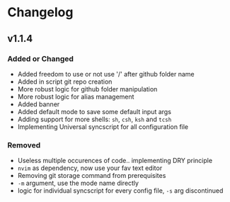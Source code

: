 # Changelog

## v1.1.4

### Added or Changed
- Added freedom to use or not use '/' after github folder name
- Added in script git repo creation
- More robust logic for github folder manipulation
- More robust logic for alias management
- Added banner
- Added default mode to save some default input args
- Adding support for more shells: `sh`, `csh`, `ksh` and `tcsh`
- Implementing Universal syncscript for all configuration file

### Removed

- Useless multiple occurences of code.. implementing DRY principle
- `nvim` as dependency, now use your fav text editor
- Removing git storage command from prerequisites
- `-m` argument, use the mode name directly
- logic for individual syncscript for every config file, `-s` arg discontinued